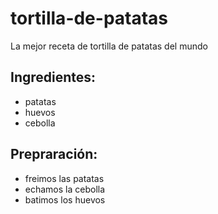 # tortilla-de-patatas
La mejor receta de tortilla de patatas del mundo

## Ingredientes:
- patatas
- huevos
- cebolla

## Prepraración:
- freimos las patatas
- echamos la cebolla
- batimos los huevos
